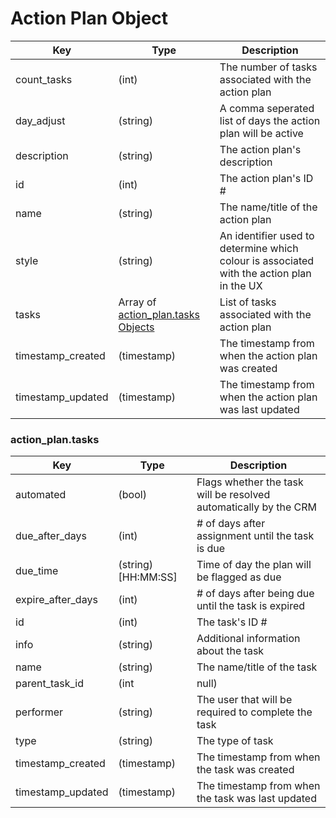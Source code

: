 # Action Plan Object

| Key | Type | Description
| - | - | -
| count_tasks | (int) | The number of tasks associated with the action plan
| day_adjust | (string) | A comma seperated list of days the action plan will be active
| description | (string) | The action plan's description
| id | (int) | The action plan's ID #
| name | (string) | The name/title of the action plan
| style | (string) | An identifier used to determine which colour is associated with the action plan in the UX
| tasks | Array of [action_plan.tasks Objects](#action_plan_tasks) | List of tasks associated with the action plan
| timestamp_created | (timestamp) | The timestamp from when the action plan was created
| timestamp_updated | (timestamp) | The timestamp from when the action plan was last updated

### <a id="action_plan_tasks">action_plan.tasks</a>

| Key | Type | Description
| - | - | -
| automated | (bool) | Flags whether the task will be resolved automatically by the CRM
| due_after_days | (int) | # of days after assignment until the task is due
| due_time | (string) [HH:MM:SS] | Time of day the plan will be flagged as due
| expire_after_days | (int) | # of days after being due until the task is expired
| id | (int) | The task's ID #
| info | (string) | Additional information about the task
| name | (string) | The name/title of the task
| parent_task_id | (int|null) | If this is a "follow-up" task, this will contain the ID # of the task's parent task
| performer | (string) | The user that will be required to complete the task
| type | (string) | The type of task
| timestamp_created | (timestamp) | The timestamp from when the task was created
| timestamp_updated | (timestamp) | The timestamp from when the task was last updated